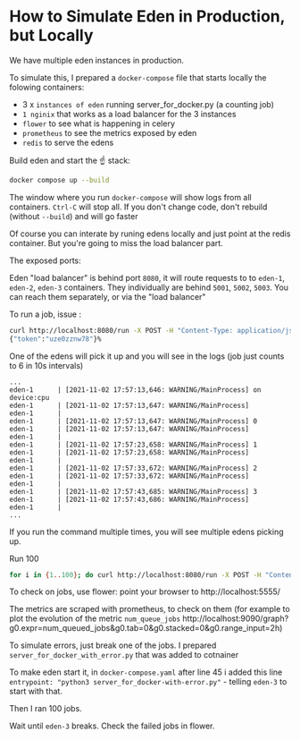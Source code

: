 # How to Simulate Eden in Production, but Locally

We have multiple eden instances in production.

To simulate this, I prepared a `docker-compose` file that starts locally the folowing containers:

- 3 x `instances of eden` running server_for_docker.py (a counting job)
- `1 nginix` that works as a load balancer for the 3 instances
- `flower` to see what is happening in celery
- `prometheus` to see the metrics exposed by eden
- `redis` to serve the edens

Build eden and start the :point_up: stack:

```bash
docker compose up --build
```

The window where you run `docker-compose` will show logs from all containers. `Ctrl-C` will stop all. If you don't change code, don't rebuild (without `--build`) and will go faster

Of course you can interate by runing edens locally and just point at the redis container. But you're going to miss the load balancer part.

The exposed ports:

Eden "load balancer" is behind port `8080`, it will route requests to to `eden-1`, `eden-2`, `eden-3` containers. They individually are behind `5001`, `5002`, `5003`. You can reach them separately, or via the "load balancer"

To run a job, issue :

```bash
curl http://localhost:8080/run -X POST -H "Content-Type: application/json" -d "{}"
{"token":"uze0zznw78"}%
```

One of the edens will pick it up and you will see in the logs (job just counts to 6 in 10s intervals)

```
...
eden-1      | [2021-11-02 17:57:13,646: WARNING/MainProcess] on device:cpu
eden-1      | [2021-11-02 17:57:13,647: WARNING/MainProcess]
eden-1      |
eden-1      | [2021-11-02 17:57:13,647: WARNING/MainProcess] 0
eden-1      | [2021-11-02 17:57:13,647: WARNING/MainProcess]
eden-1      |
eden-1      | [2021-11-02 17:57:23,658: WARNING/MainProcess] 1
eden-1      | [2021-11-02 17:57:23,658: WARNING/MainProcess]
eden-1      |
eden-1      | [2021-11-02 17:57:33,672: WARNING/MainProcess] 2
eden-1      | [2021-11-02 17:57:33,672: WARNING/MainProcess]
eden-1      |
eden-1      | [2021-11-02 17:57:43,685: WARNING/MainProcess] 3
eden-1      | [2021-11-02 17:57:43,686: WARNING/MainProcess]
eden-1      |
...
```

If you run the command multiple times, you will see multiple edens picking up.

Run 100

```bash
for i in {1..100}; do curl http://localhost:8080/run -X POST -H "Content-Type: application/json" -d "{}"; done
```

To check on jobs, use flower: point your browser to http://localhost:5555/

The metrics are scraped with prometheus, to check on them (for example to plot the evolution of the metric `num_queue_jobs` http://localhost:9090/graph?g0.expr=num_queued_jobs&g0.tab=0&g0.stacked=0&g0.range_input=2h)

To simulate errors, just break one of the jobs. I prepared `server_for_docker_with_error.py` that was added to cotnainer

To make eden start it, in `docker-compose.yaml` after line 45 i added this line ` entrypoint: "python3 server_for_docker-with-error.py"` - telling `eden-3` to start with that.

Then I ran 100 jobs.

Wait until `eden-3` breaks. Check the failed jobs in flower.
